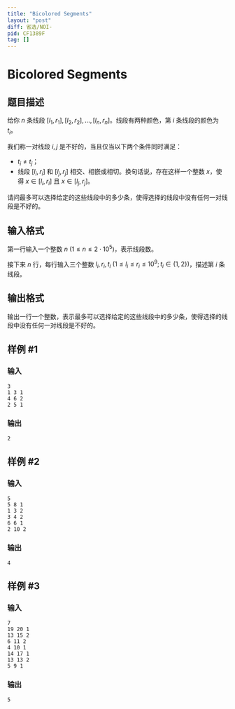 ```yaml
---
title: "Bicolored Segments"
layout: "post"
diff: 省选/NOI-
pid: CF1389F
tag: []
---
```


# Bicolored Segments

## 题目描述

给你 $n$ 条线段 $[l_1, r_1], [l_2, r_2], \ldots, [l_n, r_n]$。线段有两种颜色，第 $i$ 条线段的颜色为 $t_i$。

我们称一对线段 $i, j$ 是不好的，当且仅当以下两个条件同时满足：

- $t_i \neq t_j$；
- 线段 $[l_i, r_i]$ 和 $[l_j, r_j]$ 相交、相嵌或相切。换句话说，存在这样一个整数 $x$，使得 $x \in [l_i, r_i]$ 且 $x \in [l_j, r_j]$。

请问最多可以选择给定的这些线段中的多少条，使得选择的线段中没有任何一对线段是不好的。

## 输入格式

第一行输入一个整数 $n ~ (1 \le n \le 2 \cdot 10 ^ 5)$，表示线段数。

接下来 $n$ 行，每行输入三个整数 $l_i, r_i, t_i ~ (1 \le l_i \le r_i \le 10 ^ 9; t_i \in \{1, 2\})$，描述第 $i$ 条线段。

## 输出格式

输出一行一个整数，表示最多可以选择给定的这些线段中的多少条，使得选择的线段中没有任何一对线段是不好的。

## 样例 #1

### 输入

```
3
1 3 1
4 6 2
2 5 1
```

### 输出

```
2
```

## 样例 #2

### 输入

```
5
5 8 1
1 3 2
3 4 2
6 6 1
2 10 2
```

### 输出

```
4
```

## 样例 #3

### 输入

```
7
19 20 1
13 15 2
6 11 2
4 10 1
14 17 1
13 13 2
5 9 1
```

### 输出

```
5
```

